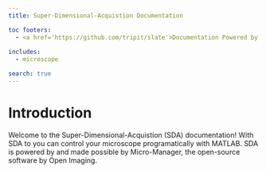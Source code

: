 ```yaml
---
title: Super-Dimensional-Acquistion Documentation

toc footers:
  - <a href='https://github.com/tripit/slate'>Documentation Powered by Slate</a>
  
includes:
  - microscope

search: true
---
```


# Introduction

Welcome to the Super-Dimensional-Acquistion (SDA) documentation! With SDA to you can control your microscope programatically with MATLAB. SDA is powered by and made possible by Micro-Manager, the open-source software by Open Imaging.